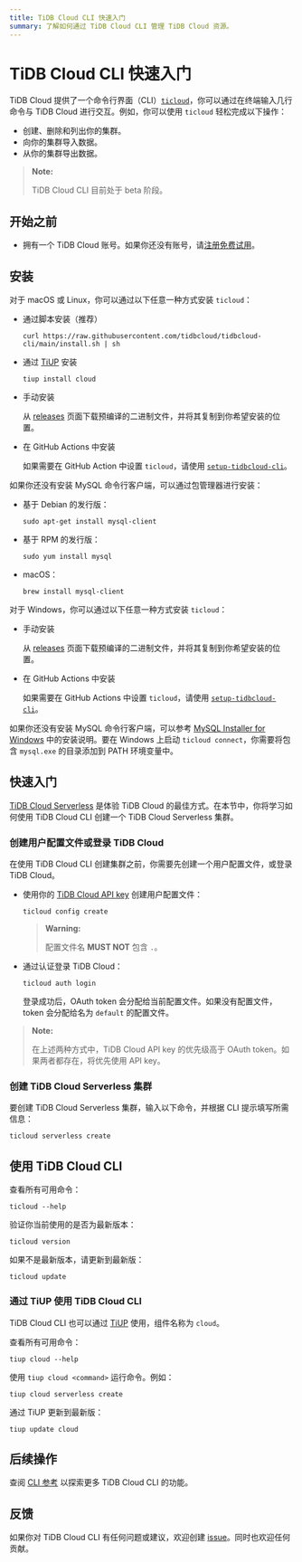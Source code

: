 ```yaml
---
title: TiDB Cloud CLI 快速入门
summary: 了解如何通过 TiDB Cloud CLI 管理 TiDB Cloud 资源。
---
```


# TiDB Cloud CLI 快速入门

TiDB Cloud 提供了一个命令行界面（CLI）[`ticloud`](https://github.com/tidbcloud/tidbcloud-cli)，你可以通过在终端输入几行命令与 TiDB Cloud 进行交互。例如，你可以使用 `ticloud` 轻松完成以下操作：

- 创建、删除和列出你的集群。
- 向你的集群导入数据。
- 从你的集群导出数据。

> **Note:**
>
> TiDB Cloud CLI 目前处于 beta 阶段。

## 开始之前

- 拥有一个 TiDB Cloud 账号。如果你还没有账号，请[注册免费试用](https://tidbcloud.com/free-trial)。

## 安装

<SimpleTab>
<div label="macOS/Linux">

对于 macOS 或 Linux，你可以通过以下任意一种方式安装 `ticloud`：

- 通过脚本安装（推荐）

    ```shell
    curl https://raw.githubusercontent.com/tidbcloud/tidbcloud-cli/main/install.sh | sh
    ```

- 通过 [TiUP](https://tiup.io/) 安装

    ```shell
    tiup install cloud
    ```

- 手动安装

    从 [releases](https://github.com/tidbcloud/tidbcloud-cli/releases/latest) 页面下载预编译的二进制文件，并将其复制到你希望安装的位置。

- 在 GitHub Actions 中安装

    如果需要在 GitHub Action 中设置 `ticloud`，请使用 [`setup-tidbcloud-cli`](https://github.com/tidbcloud/setup-tidbcloud-cli)。

如果你还没有安装 MySQL 命令行客户端，可以通过包管理器进行安装：

- 基于 Debian 的发行版：

    ```shell
    sudo apt-get install mysql-client
    ```

- 基于 RPM 的发行版：

    ```shell
    sudo yum install mysql
    ```

- macOS：

  ```shell
  brew install mysql-client
  ```

</div>

<div label="Windows">

对于 Windows，你可以通过以下任意一种方式安装 `ticloud`：

- 手动安装

    从 [releases](https://github.com/tidbcloud/tidbcloud-cli/releases/latest) 页面下载预编译的二进制文件，并将其复制到你希望安装的位置。

- 在 GitHub Actions 中安装

    如果需要在 GitHub Actions 中设置 `ticloud`，请使用 [`setup-tidbcloud-cli`](https://github.com/tidbcloud/setup-tidbcloud-cli)。

如果你还没有安装 MySQL 命令行客户端，可以参考 [MySQL Installer for Windows](https://dev.mysql.com/doc/refman/8.0/en/mysql-installer.html) 中的安装说明。要在 Windows 上启动 `ticloud connect`，你需要将包含 `mysql.exe` 的目录添加到 PATH 环境变量中。

</div>
</SimpleTab>

## 快速入门

[TiDB Cloud Serverless](/tidb-cloud/select-cluster-tier.md#tidb-cloud-serverless) 是体验 TiDB Cloud 的最佳方式。在本节中，你将学习如何使用 TiDB Cloud CLI 创建一个 TiDB Cloud Serverless 集群。

### 创建用户配置文件或登录 TiDB Cloud

在使用 TiDB Cloud CLI 创建集群之前，你需要先创建一个用户配置文件，或登录 TiDB Cloud。

- 使用你的 [TiDB Cloud API key](https://docs.pingcap.com/tidbcloud/api/v1beta#section/Authentication/API-Key-Management) 创建用户配置文件：

    ```shell
    ticloud config create
    ```

    > **Warning:**
    >
    > 配置文件名 **MUST NOT** 包含 `.`。

- 通过认证登录 TiDB Cloud：

    ```shell
    ticloud auth login
    ```

    登录成功后，OAuth token 会分配给当前配置文件。如果没有配置文件，token 会分配给名为 `default` 的配置文件。

> **Note:**
>
> 在上述两种方式中，TiDB Cloud API key 的优先级高于 OAuth token。如果两者都存在，将优先使用 API key。

### 创建 TiDB Cloud Serverless 集群

要创建 TiDB Cloud Serverless 集群，输入以下命令，并根据 CLI 提示填写所需信息：

```shell
ticloud serverless create
```

## 使用 TiDB Cloud CLI

查看所有可用命令：

```shell
ticloud --help
```

验证你当前使用的是否为最新版本：

```shell
ticloud version
```

如果不是最新版本，请更新到最新版：

```shell
ticloud update
```

### 通过 TiUP 使用 TiDB Cloud CLI

TiDB Cloud CLI 也可以通过 [TiUP](https://tiup.io/) 使用，组件名称为 `cloud`。

查看所有可用命令：

```shell
tiup cloud --help
```

使用 `tiup cloud <command>` 运行命令。例如：

```shell
tiup cloud serverless create
```

通过 TiUP 更新到最新版：

```shell
tiup update cloud
```

## 后续操作

查阅 [CLI 参考](/tidb-cloud/cli-reference.md) 以探索更多 TiDB Cloud CLI 的功能。

## 反馈

如果你对 TiDB Cloud CLI 有任何问题或建议，欢迎创建 [issue](https://github.com/tidbcloud/tidbcloud-cli/issues/new/choose)。同时也欢迎任何贡献。